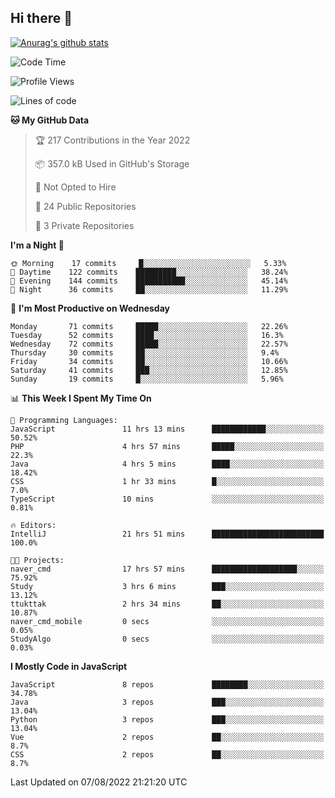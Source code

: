 ## Hi there 👋

[![Anurag's github stats](https://github-readme-stats.vercel.app/api?username=Songwonseok)](https://github.com/anuraghazra/github-readme-stats)



<!--START_SECTION:waka-->
![Code Time](http://img.shields.io/badge/Code%20Time-1%2C695%20hrs%2040%20mins-blue)

![Profile Views](http://img.shields.io/badge/Profile%20Views-0-blue)

![Lines of code](https://img.shields.io/badge/From%20Hello%20World%20I%27ve%20Written-3%20Million%20lines%20of%20code-blue)

**🐱 My GitHub Data** 

> 🏆 217 Contributions in the Year 2022
 > 
> 📦 357.0 kB Used in GitHub's Storage 
 > 
> 🚫 Not Opted to Hire
 > 
> 📜 24 Public Repositories 
 > 
> 🔑 3 Private Repositories  
 > 
**I'm a Night 🦉** 

```text
🌞 Morning    17 commits     █░░░░░░░░░░░░░░░░░░░░░░░░   5.33% 
🌆 Daytime    122 commits    █████████░░░░░░░░░░░░░░░░   38.24% 
🌃 Evening    144 commits    ███████████░░░░░░░░░░░░░░   45.14% 
🌙 Night      36 commits     ██░░░░░░░░░░░░░░░░░░░░░░░   11.29%

```
📅 **I'm Most Productive on Wednesday** 

```text
Monday       71 commits     █████░░░░░░░░░░░░░░░░░░░░   22.26% 
Tuesday      52 commits     ████░░░░░░░░░░░░░░░░░░░░░   16.3% 
Wednesday    72 commits     █████░░░░░░░░░░░░░░░░░░░░   22.57% 
Thursday     30 commits     ██░░░░░░░░░░░░░░░░░░░░░░░   9.4% 
Friday       34 commits     ██░░░░░░░░░░░░░░░░░░░░░░░   10.66% 
Saturday     41 commits     ███░░░░░░░░░░░░░░░░░░░░░░   12.85% 
Sunday       19 commits     █░░░░░░░░░░░░░░░░░░░░░░░░   5.96%

```


📊 **This Week I Spent My Time On** 

```text
💬 Programming Languages: 
JavaScript               11 hrs 13 mins      ████████████░░░░░░░░░░░░░   50.52% 
PHP                      4 hrs 57 mins       █████░░░░░░░░░░░░░░░░░░░░   22.3% 
Java                     4 hrs 5 mins        ████░░░░░░░░░░░░░░░░░░░░░   18.42% 
CSS                      1 hr 33 mins        █░░░░░░░░░░░░░░░░░░░░░░░░   7.0% 
TypeScript               10 mins             ░░░░░░░░░░░░░░░░░░░░░░░░░   0.81%

🔥 Editors: 
IntelliJ                 21 hrs 51 mins      █████████████████████████   100.0%

🐱‍💻 Projects: 
naver_cmd                17 hrs 57 mins      ███████████████████░░░░░░   75.92% 
Study                    3 hrs 6 mins        ███░░░░░░░░░░░░░░░░░░░░░░   13.12% 
ttukttak                 2 hrs 34 mins       ██░░░░░░░░░░░░░░░░░░░░░░░   10.87% 
naver_cmd_mobile         0 secs              ░░░░░░░░░░░░░░░░░░░░░░░░░   0.05% 
StudyAlgo                0 secs              ░░░░░░░░░░░░░░░░░░░░░░░░░   0.03%

```

**I Mostly Code in JavaScript** 

```text
JavaScript               8 repos             ████████░░░░░░░░░░░░░░░░░   34.78% 
Java                     3 repos             ███░░░░░░░░░░░░░░░░░░░░░░   13.04% 
Python                   3 repos             ███░░░░░░░░░░░░░░░░░░░░░░   13.04% 
Vue                      2 repos             ██░░░░░░░░░░░░░░░░░░░░░░░   8.7% 
CSS                      2 repos             ██░░░░░░░░░░░░░░░░░░░░░░░   8.7%

```



 Last Updated on 07/08/2022 21:21:20 UTC
<!--END_SECTION:waka-->
